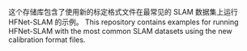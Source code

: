 这个存储库包含了使用新的标定格式文件在最常见的 SLAM 数据集上运行 HFNet-SLAM 的示例。
This repository contains examples for running HFNet-SLAM with the most common SLAM datasets using the new calibration format files.